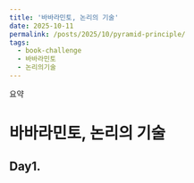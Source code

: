 ```yaml
---
title: '바바라민토, 논리의 기술'
date: 2025-10-11
permalink: /posts/2025/10/pyramid-principle/
tags:
  - book-challenge
  - 바바라민토
  - 논리의기술
---
```


요약

# 바바라민토, 논리의 기술

## Day1. 

